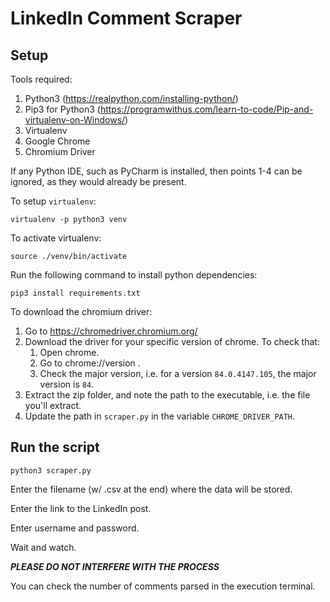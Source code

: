 # LinkedIn Comment Scraper

## Setup

Tools required:
1. Python3 (https://realpython.com/installing-python/)
2. Pip3 for Python3 (https://programwithus.com/learn-to-code/Pip-and-virtualenv-on-Windows/)
3. Virtualenv
4. Google Chrome
5. Chromium Driver

If any Python IDE, such as PyCharm is installed, then points 1-4 can be ignored, as they would already be present.

To setup `virtualenv`:
```
virtualenv -p python3 venv
```

To activate virtualenv:
```
source ./venv/bin/activate
```

Run the following command to install python dependencies:
```
pip3 install requirements.txt
```

To download the chromium driver:
1. Go to https://chromedriver.chromium.org/
2. Download the driver for your specific version of chrome. To check that:
    1. Open chrome.
    2. Go to chrome://version .
    3. Check the major version, i.e. for a version `84.0.4147.105`, the major version is `84`.
3. Extract the zip folder, and note the path to the executable, i.e. the file you'll extract.
4. Update the path in `scraper.py` in the variable `CHROME_DRIVER_PATH`.

## Run the script

```
python3 scraper.py
```

Enter the filename (w/ .csv at the end) where the data will be stored.

Enter the link to the LinkedIn post.

Enter username and password.

Wait and watch.

***PLEASE DO NOT INTERFERE WITH THE PROCESS***

You can check the number of comments parsed in the execution terminal.